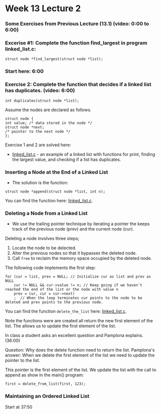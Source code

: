 # Week 13 Lecture 2


### Some Exercises from Previous Lecture (13.1) (video: 0:00 to 6:00)


### Excerise #1: Complete the function find_largest in program linked_list.c:

```
struct node *find_largest(struct node *list); 
```



### Start here:  6:00

### Exercise 2:  Complete the function that decides if a linked list has duplicates. (video:  6:00)


```
int duplicates(struct node *list);
```
Assume the nodes are declared as follows.

```
struct node {
int value; /* data stored in the node */
struct node *next; 
/* pointer to the next node */
};
```

Exercise 1 and 2 are solved here:
* [linked_list.c](https://github.com/aambrioso1/c_programs/blob/master/Pamplona_Lectures/Week_13/linked_list.c) - an example of a linked list with functions for print, finding the largest value, and checking if a list has duplicates.

### Inserting a Node at the End of a Linked List

* The solution is the function: 
```
struct node *append(struct node *list, int n); 
```

You can find the function here: [linked_list.c](https://github.com/aambrioso1/c_programs/blob/master/Pamplona_Lectures/Week_13/linked_list.c).


### Deleting a Node from a Linked List

* We use the trailing pointer technique by iterating a pointer the keeps track of the previous node (prev) and the current node (cur). 

Deleting a node involves three steps;
1. Locate the node to be delected.
2. Alter the previous nodes so that it bypasses the deleted node.
3. Call ```free``` to reclaim the memory space occupied by the deleted node.

The following code implements the first step:

```
for (cur = list, prev = NULL; // Initialize cur as list and prev as NULL
	cur != NULL && cur->value != n; // Keep going if we haven't reached the end of the list or the node with value n
	prev = cur, cur = cur->next)
	;  // When the loop terminates cur points to the node to be deleted and prev points to the previous node.
```

You can find the function ```delete_the_list``` here: [linked_list.c](https://github.com/aambrioso1/c_programs/blob/master/Pamplona_Lectures/Week_13/linked_list.c).


Note the functions were are created all return the new first element of the list.   The allows us to update the first element of the list.

In class a student asks an excellent question and Pamplona explains. (36:00) 

Question:  Why does the delete function need to return the list.
Pamplona's answer:  When we delete the first element of the list we need to update the pointer to the list.   

This pointer is the first element of the list.    We update the list with the call to append as show in the main() program:

```
first = delete_from_list(first, 123);
```


### Maintaining an Ordered Linked List

Start at 37:50